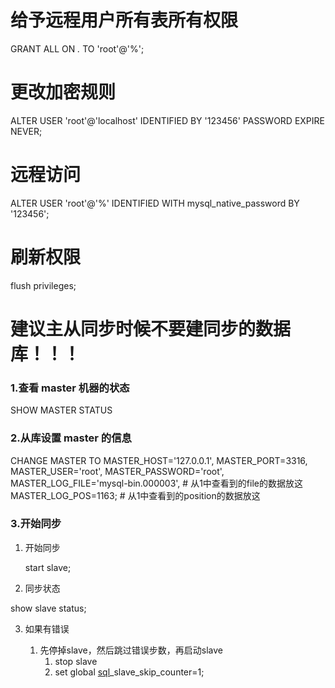 # 给予远程用户所有表所有权限

GRANT ALL ON *.* TO 'root'@'%';

# 更改加密规则

ALTER USER 'root'@'localhost' IDENTIFIED BY '123456' PASSWORD EXPIRE NEVER;

# 远程访问

ALTER USER 'root'@'%' IDENTIFIED WITH mysql_native_password BY '123456';

# 刷新权限

flush privileges;





# 建议主从同步时候不要建同步的数据库！！！

### 1.查看 master 机器的状态

SHOW MASTER STATUS

### 2.从库设置 master 的信息

CHANGE MASTER TO
MASTER_HOST='127.0.0.1',
MASTER_PORT=3316,
MASTER_USER='root',
MASTER_PASSWORD='root',
MASTER_LOG_FILE='mysql-bin.000003',  # 从1中查看到的file的数据放这
MASTER_LOG_POS=1163;        # 从1中查看到的position的数据放这

### 3.开始同步

1. 开始同步

   start slave;

2.   同步状态

   show slave status;
   
3. 如果有错误

   1. 先停掉slave，然后跳过错误步数，再启动slave
      1. stop slave     
      2. set global [sql](https://www.jb51.cc/tag/sql/)_slave_skip_counter=1; 